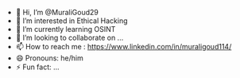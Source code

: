 - 👋 Hi, I’m @MuraliGoud29
- 👀 I’m interested in Ethical Hacking 
- 🌱 I’m currently learning OSINT
- 💞️ I’m looking to collaborate on ...
- 📫 How to reach me : https://www.linkedin.com/in/muraligoud114/
- 😄 Pronouns: he/him
- ⚡ Fun fact: ...

<!---
MuraliGoud29/MuraliGoud29 is a ✨ special ✨ repository because its `README.md` (this file) appears on your GitHub profile.
You can click the Preview link to take a look at your changes.
--->
